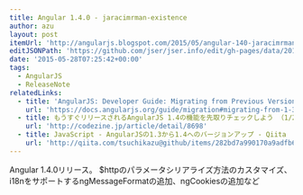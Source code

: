 ```yaml
---
title: Angular 1.4.0 - jaracimrman-existence
author: azu
layout: post
itemUrl: 'http://angularjs.blogspot.com/2015/05/angular-140-jaracimrman-existence.html'
editJSONPath: 'https://github.com/jser/jser.info/edit/gh-pages/data/2015/05/index.json'
date: '2015-05-28T07:25:42+00:00'
tags:
  - AngularJS
  - ReleaseNote
relatedLinks:
  - title: 'AngularJS: Developer Guide: Migrating from Previous Versions'
    url: 'https://docs.angularjs.org/guide/migration#migrating-from-1-3-to-1-4'
  - title: もうすぐリリースされるAngularJS 1.4の機能を先取りチェックしよう （1/2）：CodeZine
    url: 'http://codezine.jp/article/detail/8698'
  - title: JavaScript - AngularJSの1.3から1.4へのバージョンアップ - Qiita
    url: 'http://qiita.com/tsuchikazu@github/items/282bd7a990170a9adfb6'
---
```

Angular 1.4.0リリース。
$httpのパラメータシリアライズ方法のカスタマイズ、i18nをサポートするngMessageFormatの追加、ngCookiesの追加など
